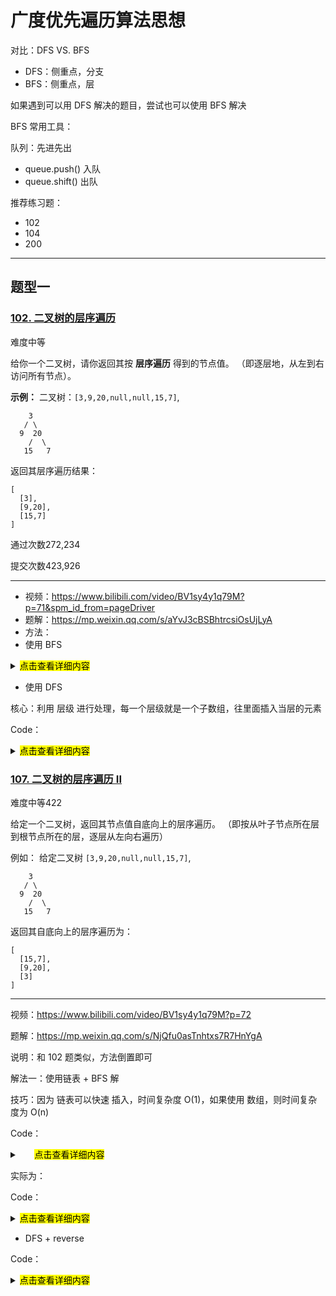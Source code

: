 # 广度优先遍历算法思想

对比：DFS VS. BFS

- DFS：侧重点，分支
- BFS：侧重点，层

如果遇到可以用 DFS 解决的题目，尝试也可以使用 BFS 解决

BFS 常用工具：

队列：先进先出

- queue.push() 入队
- queue.shift() 出队



推荐练习题：

- 102
- 104
- 200

---


## 题型一

### [102. 二叉树的层序遍历](https://leetcode-cn.com/problems/binary-tree-level-order-traversal/)

难度中等

给你一个二叉树，请你返回其按 **层序遍历** 得到的节点值。 （即逐层地，从左到右访问所有节点）。

 

**示例：**
二叉树：`[3,9,20,null,null,15,7]`,

```
    3
   / \
  9  20
    /  \
   15   7
```

返回其层序遍历结果：

```
[
  [3],
  [9,20],
  [15,7]
]
```

通过次数272,234

提交次数423,926

---

- 视频：https://www.bilibili.com/video/BV1sy4y1q79M?p=71&spm_id_from=pageDriver
- 题解：https://mp.weixin.qq.com/s/aYvJ3cBSBhtrcsiOsUjLyA
- 方法：
- 使用 BFS 

<details>
  <summary>
      <mark>点击查看详细内容</mark></summary>

```js
/**
 * Definition for a binary tree node.
 * function TreeNode(val, left, right) {
 *     this.val = (val===undefined ? 0 : val)
 *     this.left = (left===undefined ? null : left)
 *     this.right = (right===undefined ? null : right)
 * }
 */
/**
 * @param {TreeNode} root
 * @return {number[][]}
 */
var levelOrder = function(root) {
    let result = []

    if (!root) return result

    const queue = []
    queue.push(root)
    // 开启一个新的层级
    while(queue.length) {
        let length = queue.length
        let list = []
        // 开启遍历当层元素的循环
        while(length) {
            let cur = queue.shift()
            if (cur.val !== null) list.push(cur.val)

            if (cur.left !== null) queue.push(cur.left)
            if (cur.right !== null) queue.push(cur.right)

            length -= 1
        }

        result.push(list.concat([]))
    }
    return result
};
```
</details>


- 使用 DFS

核心：利用 层级 进行处理，每一个层级就是一个子数组，往里面插入当层的元素

Code：

<details>
  <summary>
      <mark>点击查看详细内容</mark></summary>

```js
 var levelOrder = function(root) {
     let result = []
     if (root === null) return result
    
     dfs(root, result, 0)
     return result
 }

 function dfs(node, result, level) {

     // 返回终止条件
     if (node === null) return
     // 若当前 level 是 1，那么对应层级是 1，result 应该有(length) 2 个子数组。若 小于，则说明需要加一个子数组
     if (level > result.length - 1) result.push([])

     result[level].push(node.val)


     if (node.left !== null) {
         dfs(node.left, result, level + 1)
     }

     if (node.right !== null) {
        dfs(node.right, result, level + 1)
     }
 }

```
</details>





### [107. 二叉树的层序遍历 II](https://leetcode-cn.com/problems/binary-tree-level-order-traversal-ii/)

难度中等422

给定一个二叉树，返回其节点值自底向上的层序遍历。 （即按从叶子节点所在层到根节点所在的层，逐层从左向右遍历）

例如：
给定二叉树 `[3,9,20,null,null,15,7]`,

```
    3
   / \
  9  20
    /  \
   15   7
```

返回其自底向上的层序遍历为：

```
[
  [15,7],
  [9,20],
  [3]
]
```

---

视频：https://www.bilibili.com/video/BV1sy4y1q79M?p=72

题解：https://mp.weixin.qq.com/s/NjQfu0asTnhtxs7R7HnYgA

说明：和 102 题类似，方法倒置即可



解法一：使用链表 + BFS 解

技巧：因为 链表可以快速 插入，时间复杂度 O(1)，如果使用 数组，则时间复杂度为 O(n)

Code：

<details>
  <summary>
      <mark>点击查看详细内容</mark></summary>


```js
/**
 * Definition for a binary tree node.
 * function TreeNode(val, left, right) {
 *     this.val = (val===undefined ? 0 : val)
 *     this.left = (left===undefined ? null : left)
 *     this.right = (right===undefined ? null : right)
 * }
 */
/**
 * @param {TreeNode} root
 * @return {number[][]}
 */

// 以下部分为伪代码
var levelOrderBottom = function(root) {
    let result = []

    if (root === null) return result
	
    // 定义空链表
    let temp = new ListNode()
    
    let que = []
    que.push(root)

    while(que.length) {
        let len = que.length

        let list = []

        while(len > 0) {
            let cur  = que.shift()

            list.push(cur.val)

            if (cur.left !== null ) que.push(cur.left)

            if (cur.right !== null ) que.push(cur.right)

            len -= 1

        }
        // 头插法
        temp.addFirst(list.concat([]))
    }
	// 将 链表转换成线性表
    result = list(temp)
    return result
};
```
</details>


实际为：

Code：

<details>
  <summary>
      <mark>点击查看详细内容</mark></summary>

```js
/**
 * Definition for a binary tree node.
 * function TreeNode(val, left, right) {
 *     this.val = (val===undefined ? 0 : val)
 *     this.left = (left===undefined ? null : left)
 *     this.right = (right===undefined ? null : right)
 * }
 */
/**
 * @param {TreeNode} root
 * @return {number[][]}
 */
var levelOrderBottom = function(root) {
    let result = []

    if (root === null) return result

    let que = []
    que.push(root)

    while(que.length) {
        let len = que.length

        let list = []

        while(len > 0) {
            let cur  = que.shift()

            list.push(cur.val)

            if (cur.left !== null ) que.push(cur.left)

            if (cur.right !== null ) que.push(cur.right)

            len -= 1

        }
        result.unshift(list.concat([]))
    }

    return result
};
```
</details>


- DFS + reverse

Code：

<details>
  <summary>
      <mark>点击查看详细内容</mark></summary>

```js
var levelOrderBottom = function(root) {
    let result = []
    if (root === null) return result
    dfs(root, result, 0)
    return result.reverse()
}


function dfs(node, result, level) {
    if (node === null) return

    if (level > result.length -1) {
        result.push([])
    } 

    result[level].push(node.val)

    if (node.left !== null) {
        dfs(node.left, result, level +1)
    }

    if (node.right !== null) {
        dfs(node.right, result, level + 1)
    }
}
```
</details>

